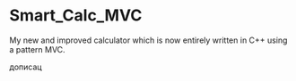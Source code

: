 # Smart_Calc_MVC
My new and improved calculator which is now entirely written in C++ using a pattern MVC.

дописац
